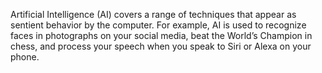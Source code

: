 Artificial Intelligence (AI) covers a range of techniques that appear as sentient behavior by the computer.
For example, AI is used to recognize faces in photographs on your social media, beat the World’s Champion in chess, and process your speech when you speak to Siri or Alexa on your phone.




